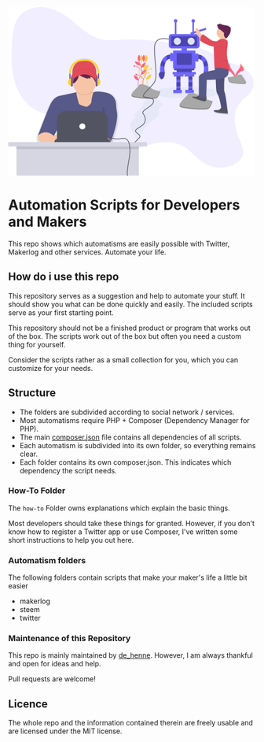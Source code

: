 ![Automation Scripts](logo-from-undraw--thank-you.png)


Automation Scripts for Developers and Makers
======

This repo shows which automatisms are easily possible with Twitter, 
Makerlog and other services. Automate your life.


How do i use this repo
------

This repository serves as a suggestion and help to automate your stuff. 
It should show you what can be done quickly and easily. 
The included scripts serve as your first starting point. 

This repository should not be a finished product or program that works out of the box. 
The scripts work out of the box but often you need a custom thing for yourself.

Consider the scripts rather as a small collection for you, 
which you can customize for your needs.


Structure
------

- The folders are subdivided according to social network / services.
- Most automatisms require PHP + Composer (Dependency Manager for PHP).
- The main [composer.json](composer.json) file contains all dependencies of all scripts.
- Each automatism is subdivided into its own folder, so everything remains clear.
- Each folder contains its own composer.json. This indicates which dependency the script needs.


### How-To Folder

The `how-to` Folder owns explanations which explain the basic things.

Most developers should take these things for granted. 
However, if you don't know how to register a Twitter app or use Composer, 
I've written some short instructions to help you out here.


### Automatism folders

The following folders contain scripts that make your maker's life a little bit easier

- makerlog
- steem
- twitter

### Maintenance of this Repository

This repo is mainly maintained by [de_henne](https://twitter.com/de_henne).
However, I am always thankful and open for ideas and help.

Pull requests are welcome!


Licence
------

The whole repo and the information contained therein are freely usable 
and are licensed under the MIT license.